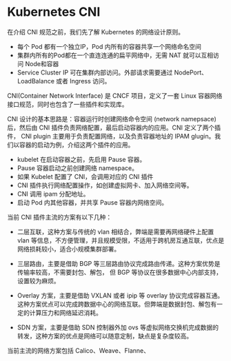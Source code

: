 # Kubernetes CNI

在介绍 CNI 规范之前，我们先了解 Kubernetes 的网络设计原则。

- 每个 Pod 都有一个独立IP，Pod 内所有的容器共享一个网络命名空间
- 集群内所有的Pod都在一个直连连通的扁平网络中，无需 NAT 就可以互相访问 Node和容器
- Service Cluster IP 可在集群内部访问。外部请求需要通过 NodePort、LoadBalance 或者 Ingress 访问。




CNI(Container Network Interface) 是 CNCF 项目，定义了一套 Linux 容器网络接口规范，同时也包含了一些插件和实现库。

CNI 设计的基本思路是：容器运行时创建网络命令空间 (network namepsace) 后，然后由 CNI 插件负责网络配置，最后启动容器内的应用。CNI 定义了两个插件， CNI plugin 主要用于负责配置网络，以及负责容器地址的 IPAM glugin。我们以容器的启动为例，介绍这两个插件的应用。

- kubelet 在启动容器之前，先启用 Pause 容器。
- Pause 容器启动之前创建网络 namespace。
- 如果 Kubelet 配置了 CNI，会调用对应的 CNI 插件
- CNI 插件执行网络配置操作，如创建虚拟网卡、加入网络空间等。
- CNI 调用 ipam 分配地址。
- 启动 Pod 内其他容器，并共享 Pause 容器内网络空间。


当前 CNI 插件主流的方案有以下几种：

- 二层互联，这种方案与传统的 vlan 相结合，弊端是需要再网络硬件上配置 vlan 等信息，不方便管理，并且规模受限，不适用于跨机房互通互联，优点是网络损耗较小，适合小规模集群部署。

- 三层路由，主要是借助 BGP 等三层路由协议完成路由传递。这种方案优势是传输率较高，不需要封包、解包， 但 BGP 等协议在很多数据中心内部支持，设置较为麻烦。

- Overlay 方案，主要是借助 VXLAN 或者 ipip 等 overlay 协议完成容器互通。 这种方案优点可以完成跨数据中心的网络互联。但弊端是数据封包、解包有一定的计算压力和网络延迟消耗。

- SDN 方案，主要是借助 SDN 控制器外加 ovs 等虚拟网络交换机完成数据的转发，这种方案的优点是网络可以随意定制，缺点是复杂度较高。

当前主流的网络方案包括 Calico、Weave、Flanne、